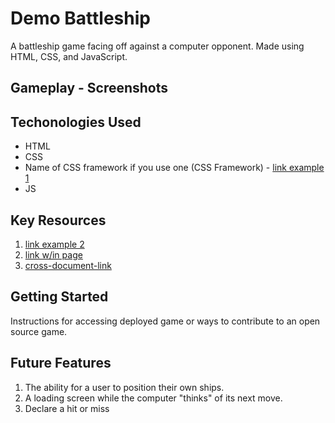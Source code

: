 # Demo Battleship

A battleship game facing off against a computer opponent.  Made using HTML, CSS, and JavaScript.


## Gameplay - Screenshots


## Techonologies Used
- HTML
- CSS
- Name of CSS framework if you use one (CSS Framework) - [link example 1](https://bulma.com)
- JS


## Key Resources
1. [link example 2](...)
2. [link w/in page](README.md##Techonologies-Used)
3. [cross-document-link](./docs/planning.md)


## Getting Started
Instructions for accessing deployed game or ways to contribute to an open source game.

## Future Features
1. The ability for a user to position their own ships.
2. A loading screen while the computer "thinks" of its next move.
3. Declare a hit or miss

<!-- A README.md file with these sections:

☐ <Your game's title>: A description of your game. Background info of the game is a nice touch.

☐ Screenshot(s): Images of your actual game.

Note: if you edit your README.md on the github website editor, you can copy and paste image files directly to your markdown.

☐ Technologies Used: List of the technologies used, e.g., JavaScript, HTML, CSS...

☐ Getting Started: In this section include the link to your deployed game and any instructions you deem important.

☐ Next Steps: Planned future enhancements (icebox items).

Note: Don't underestimate the value of a well crafted README.md. The README.md introduces your project to prospective employers and forms their first impression of your work!
 -->
